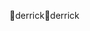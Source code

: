 derrick                                               d e r r i c k                                                                                             